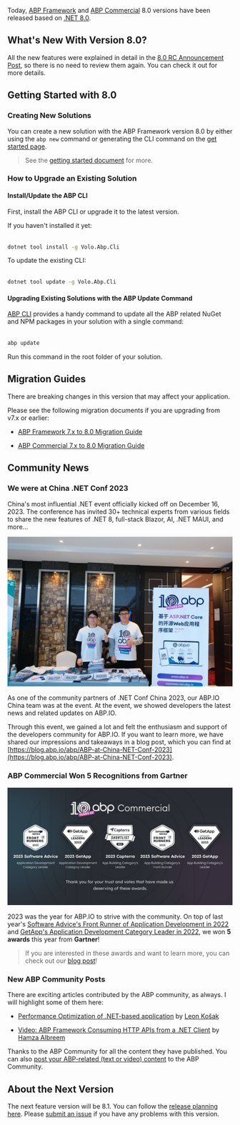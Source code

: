 Today, [ABP Framework](https://abp.io/) and [ABP Commercial](https://commercial.abp.io/) 8.0 versions have been released based on [.NET 8.0](https://dotnet.microsoft.com/en-us/download/dotnet/8.0).



## What's New With Version 8.0?



All the new features were explained in detail in the [8.0 RC Announcement Post](https://blog.abp.io/abp/announcing-abp-8-0-release-candidate), so there is no need to review them again. You can check it out for more details. 



## Getting Started with 8.0



### Creating New Solutions



You can create a new solution with the ABP Framework version 8.0 by either using the `abp new` command or generating the CLI command on the [get started page](https://abp.io/get-started).



> See the [getting started document](https://docs.abp.io/en/abp/latest/Getting-Started) for more.



### How to Upgrade an Existing Solution



#### Install/Update the ABP CLI



First, install the ABP CLI or upgrade it to the latest version.



If you haven't installed it yet:



```bash

dotnet tool install -g Volo.Abp.Cli

```



To update the existing CLI:



```bash

dotnet tool update -g Volo.Abp.Cli

```



#### Upgrading Existing Solutions with the ABP Update Command



[ABP CLI](https://docs.abp.io/en/abp/latest/CLI) provides a handy command to update all the ABP related NuGet and NPM packages in your solution with a single command:



```bash

abp update

```



Run this command in the root folder of your solution.



## Migration Guides



There are breaking changes in this version that may affect your application. 

Please see the following migration documents if you are upgrading from v7.x or earlier:



* [ABP Framework 7.x to 8.0 Migration Guide](https://docs.abp.io/en/abp/8.0/Migration-Guides/Abp-8_0)

* [ABP Commercial 7.x to 8.0 Migration Guide](https://docs.abp.io/en/commercial/8.0/migration-guides/v8_0)



## Community News



### We were at China .NET Conf 2023



China's most influential .NET event officially kicked off on December 16, 2023. The conference has invited 30+ technical experts from various fields to share the new features of .NET 8, full-stack Blazor, AI, .NET MAUI, and more...



![abp-china-team.jpeg](3a0f9f142d036581db5a7873c9daf529.jpeg)



As one of the community partners of .NET Conf China 2023, our ABP.IO China team was at the event. At the event, we showed developers the latest news and related updates on ABP.IO. 



Through this event, we gained a lot and felt the enthusiasm and support of the developers community for ABP.IO. If you want to learn more, we have shared our impressions and takeaways in a blog post, which you can find at [https://blog.abp.io/abp/ABP-at-China-NET-Conf-2023](https://blog.abp.io/abp/ABP-at-China-NET-Conf-2023).



### ABP Commercial Won 5 Recognitions from Gartner



![awards.jpeg](3a0f9f144d6126f5709ecb668aa69465.jpeg)



2023 was the year for ABP.IO to strive with the community. On top of last year's [Software Advice's Front Runner of Application Development in 2022](https://blog.abp.io/abp/abpcommercial-2022-front-runner-in-app-development-category) and [GetApp's Application Development Category Leader in 2022](https://blog.abp.io/abp/abpcommercial-2022-category-leader-in-app-development-category), we won **5 awards** this year from **Gartner**!



> If you are interested in these awards and want to learn more, you can check out our [blog post](https://blog.abp.io/abp/ABP-Commercial-Won-5-Recognitions-from-Gartner-in-2023)!



### New ABP Community Posts



There are exciting articles contributed by the ABP community, as always. I will highlight some of them here:



* [Performance Optimization of .NET-based application](https://community.abp.io/posts/performance-optimization-of-.netbased-and-also-abpbased-application-pmdwhwxc) by [Leon Košak](https://github.com/leonkosak)

* [Video: ABP Framework Consuming HTTP APIs from a .NET Client](https://community.abp.io/videos/abp-framework-consuming-http-apis-from-a-.net-client-uzul9og4) by [Hamza Albreem](https://github.com/braim23)



Thanks to the ABP Community for all the content they have published. You can also [post your ABP-related (text or video) content](https://community.abp.io/articles/submit) to the ABP Community.



## About the Next Version



The next feature version will be 8.1. You can follow the [release planning here](https://github.com/abpframework/abp/milestones). Please [submit an issue](https://github.com/abpframework/abp/issues/new) if you have any problems with this version.

